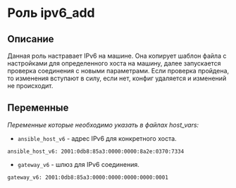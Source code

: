# Роль ipv6_add

## Описание

Данная роль настравает IPv6 на машине. Она копирует шаблон файла с настройками для определенного хоста на машину, далее запускается проверка соединения с новыми параметрами. Если проверка пройдена, то изменения вступают в силу, если нет, конфиг удаляется и изменений не происходит.

## Переменные

*Переменные которые необходимо указать в файлах host_vars:*

- `ansible_host_v6` - адрес IPv6 для конкретного хоста.
```
ansible_host_v6: 2001:0db8:85a3:0000:0000:8a2e:0370:7334
```

- `gateway_v6` - шлюз для IPv6 соединения.
```
gateway_v6: 2001:0db8:85a3:0000:0000:0000:0000:0001
```

